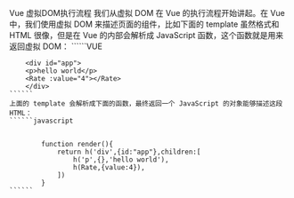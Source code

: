 Vue 虚拟DOM执行流程
    我们从虚拟 DOM 在 Vue 的执行流程开始讲起。在 Vue 中，我们使用虚拟 DOM 来描述页面的组件，比如下面的 template 虽然格式和 HTML 很像，但是在 Vue 的内部会解析成 JavaScript 函数，这个函数就是用来返回虚拟 DOM：
    ``````VUE
        
        <div id="app">
        <p>hello world</p>
        <Rate :value="4"></Rate>
        </div>
    ``````
    上面的 template 会解析成下面的函数，最终返回一个 JavaScript 的对象能够描述这段 HTML：
    ``````javascript

        
            function render(){
                return h('div',{id:"app"},children:[
                    h('p',{},'hello world'),
                    h(Rate,{value:4}),
                ])
            }
    ``````
